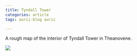 ```yaml
---
title: Tyndall Tower
categories: article
tags: aurii-blog aurii

---
```


A rough map of the interior of Tyndall Tower in Theanovene.

![](https://i.imgur.com/QSbmChn.jpg)